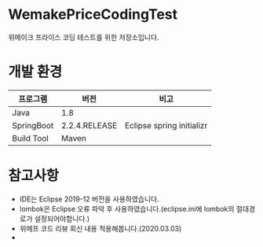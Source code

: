 # WemakePriceCodingTest
위메이크 프라이스 코딩 테스트를 위한 저장소입니다.

# 개발 환경
|프로그램|버전|비고|
|---|---|---|
|Java|1.8||
|SpringBoot|2.2.4.RELEASE|Eclipse spring initializr|
|Build Tool|Maven||

# 참고사항
- IDE는 Eclipse 2019-12 버전을 사용하였습니다. 
- lombok은 Eclipse 오류 파악 후 사용하였습니다.(eclipse.ini에 lombok의 절대경로가 설정되어야합니다.)
- 위메프 코드 리뷰 회신 내용 적용해봅니다.(2020.03.03)
-

